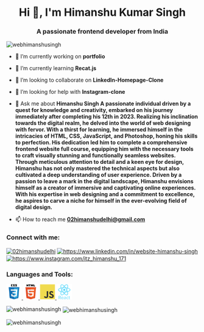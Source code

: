<h1 align="center">Hi 👋, I'm Himanshu Kumar Singh</h1>
<h3 align="center">A passionate frontend developer from India</h3>

<p align="left"> <img src="https://komarev.com/ghpvc/?username=webhimanshusingh&label=Profile%20views&color=0e75b6&style=flat" alt="webhimanshusingh" /> </p>

- 🔭 I’m currently working on **portfolio**

- 🌱 I’m currently learning **Recat.js**

- 👯 I’m looking to collaborate on **LinkedIn-Homepage-Clone**

- 🤝 I’m looking for help with **Instagram-clone**

- 💬 Ask me about **Himanshu Singh A passionate individual driven by a quest for knowledge and creativity, embarked on his journey immediately after completing his 12th in 2023. Realizing his inclination towards the digital realm, he delved into the world of web designing with fervor. With a thirst for learning, he immersed himself in the intricacies of HTML, CSS, JavaScript, and Photoshop, honing his skills to perfection. His dedication led him to complete a comprehensive frontend website full course, equipping him with the necessary tools to craft visually stunning and functionally seamless websites. Through meticulous attention to detail and a keen eye for design, Himanshu has not only mastered the technical aspects but also cultivated a deep understanding of user experience. Driven by a passion to leave a mark in the digital landscape, Himanshu envisions himself as a creator of immersive and captivating online experiences. With his expertise in web designing and a commitment to excellence, he aspires to carve a niche for himself in the ever-evolving field of digital design.**

- 📫 How to reach me **02himanshudelhi@gmail.com**

<h3 align="left">Connect with me:</h3>
<p align="left">
<a href="https://twitter.com/02himanshudelhi" target="blank"><img align="center" src="https://raw.githubusercontent.com/rahuldkjain/github-profile-readme-generator/master/src/images/icons/Social/twitter.svg" alt="02himanshudelhi" height="30" width="40" /></a>
<a href="https://linkedin.com/in/https://www.linkedin.com/in/website-himanshu-singh" target="blank"><img align="center" src="https://raw.githubusercontent.com/rahuldkjain/github-profile-readme-generator/master/src/images/icons/Social/linked-in-alt.svg" alt="https://www.linkedin.com/in/website-himanshu-singh" height="30" width="40" /></a>
<a href="https://instagram.com/https://www.instagram.com/itz_himanshu_171" target="blank"><img align="center" src="https://raw.githubusercontent.com/rahuldkjain/github-profile-readme-generator/master/src/images/icons/Social/instagram.svg" alt="https://www.instagram.com/itz_himanshu_171" height="30" width="40" /></a>
</p>

<h3 align="left">Languages and Tools:</h3>
<p align="left"> <a href="https://www.w3schools.com/css/" target="_blank" rel="noreferrer"> <img src="https://raw.githubusercontent.com/devicons/devicon/master/icons/css3/css3-original-wordmark.svg" alt="css3" width="40" height="40"/> </a> <a href="https://www.w3.org/html/" target="_blank" rel="noreferrer"> <img src="https://raw.githubusercontent.com/devicons/devicon/master/icons/html5/html5-original-wordmark.svg" alt="html5" width="40" height="40"/> </a> <a href="https://developer.mozilla.org/en-US/docs/Web/JavaScript" target="_blank" rel="noreferrer"> <img src="https://raw.githubusercontent.com/devicons/devicon/master/icons/javascript/javascript-original.svg" alt="javascript" width="40" height="40"/> </a> <a href="https://reactjs.org/" target="_blank" rel="noreferrer"> <img src="https://raw.githubusercontent.com/devicons/devicon/master/icons/react/react-original-wordmark.svg" alt="react" width="40" height="40"/> </a> </p>

<p><img align="left" src="https://github-readme-stats.vercel.app/api/top-langs?username=webhimanshusingh&show_icons=true&locale=en&layout=compact" alt="webhimanshusingh" /></p>

<p>&nbsp;<img align="center" src="https://github-readme-stats.vercel.app/api?username=webhimanshusingh&show_icons=true&locale=en" alt="webhimanshusingh" /></p>

<p><img align="center" src="https://github-readme-streak-stats.herokuapp.com/?user=webhimanshusingh&" alt="webhimanshusingh" /></p>
